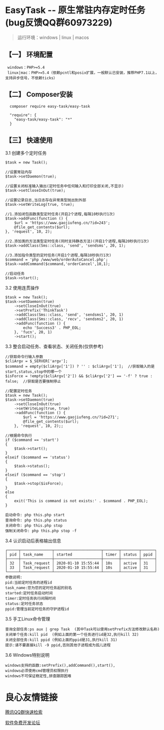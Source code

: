 ﻿ EasyTask -- 原生常驻内存定时任务   (bug反馈QQ群60973229)  
===============

> 运行环境：windows | linux | macos 


##  【一】 环境配置 

 
     windows：PHP>=5.4   
     linux|mac：PHP>=5.4（依赖pcntl和posix扩展，一般默认已安装，推荐PHP7.1以上，支持异步信号，不依赖ticks）   
   

##  【二】 Composer安装 

~~~
  composer require easy-task/easy-task
~~~

~~~
  "require": {
    "easy-task/easy-task": "*"
  }
~~~

##  【三】 快速使用   

 3.1 创建多个定时任务 

~~~
$task = new Task();

//设置常驻内存
$task->setDaemon(true);

//设置关闭标准输入输出(定时任务中任何输入和打印全部关闭,不显示)
$task->setCloseInOut(true);

//设置记录日志,当日志存在异常类型抛出到外部
$task->setWriteLog(true, true);

//1.添加闭包函数类型定时任务(开启2个进程,每隔10秒执行1次)
$task->addFunc(function () {
    $url = 'https://www.gaojiufeng.cn/?id=243';
    @file_get_contents($url);
}, 'request', 10, 2);

//2.添加类的方法类型定时任务(同时支持静态方法)(开启1个进程,每隔20秒执行1次)
$task->addClass(Sms::class, 'send', 'sendsms', 20, 1);

//3.添加指令类型的定时任务(开启1个进程,每隔10秒执行1次)
$command = 'php /www/web/orderAutoCancel.php';
$task->addCommand($command,'orderCancel',10,1);

//启动任务
$task->start();
~~~

 3.2 使用连贯操作 

~~~
$task = new Task();
$task->setDaemon(true)
    ->setCloseInOut(true)
    ->setPrefix('ThinkTask')
    ->addClass(Sms::class, 'send', 'sendsms1', 20, 1)
    ->addClass(Sms::class, 'recv', 'sendsms2', 20, 1)
    ->addFunc(function () {
        echo 'Success3' . PHP_EOL;
    }, 'fucn', 20, 1)
    ->start();
~~~

 3.3 整合启动任务、查看状态、关闭任务(仅供参考) 

~~~
//获取命令行输入参数
$cliArgv = $_SERVER['argv'];
$command = empty($cliArgv['1']) ? '' : $cliArgv['1'];  //获取输入的是start,status,stop中的哪一个
$isForce = !empty($cliArgv['2']) && $cliArgv['2'] == '-f' ? true : false;  //获取是否要强制停止

//配置定时任务
$task = new Task();
$task->setDaemon(true)
    ->setCloseInOut(true)
    ->setWriteLog(true, true)
    ->addFunc(function () {
        $url = 'https://www.gaojiufeng.cn/?id=271';
        @file_get_contents($url);
    }, 'request', 10, 2);;

//根据命令执行
if ($command == 'start')
{
    $task->start();
}
elseif ($command == 'status')
{
    $task->status();
}
elseif ($command == 'stop')
{
    $task->stop($isForce);
}
else
{
    exit('This is command is not exists:' . $command . PHP_EOL);
}

启动命令: php this.php start
查询命令: php this.php status
关闭命令: php this.php stop
强制关闭命令: php this.php stop -f
~~~

 3.4 认识启动后表格输出信息 

~~~
┌─────┬──────────────┬─────────────────────┬───────┬────────┬──────┐
│ pid │ task_name    │ started             │ timer │ status │ ppid │
├─────┼──────────────┼─────────────────────┼───────┼────────┼──────┤
│ 32  │ Task_request │ 2020-01-10 15:55:44 │ 10s   │ active │ 31   │
│ 33  │ Task_request │ 2020-01-10 15:55:44 │ 10s   │ active │ 31   │
└─────┴──────────────┴─────────────────────┴───────┴────────┴──────┘
参数说明:
pid:当前定时任务的进程id
task_name:您为您的定时任务起的别名
started:定时任务启动时间
timer:定时任务执行间隔时间
status:定时任务状态
ppid:管理当前定时任务的守护进程id
~~~

 3.5 手工Linux命令管理 

~~~
查询全部任务:ps aux | grep Task  (其中Task可以使用setPrefix方法修改默认名称)
关闭单个任务:kill pid  (例如上面的第一个任务进行id是32,执行kill 32)
关闭全部任务:kill ppid (例如上面的ppid是31,执行kill 31)
提示:请不要直接kill -9 ppid,否则其他子进程成为孤儿进程
~~~

 3.6 Windows特别说明 

~~~
windows支持的函数:setPrefix(),addCommand(),start(), 
windows必须使用cmd管理员权限执行
windows不可保证稳定性,排查跟踪困难
~~~




 # 良心友情链接

[腾讯QQ群快速检索](http://u.720life.cn/s/8cf73f7c)

[软件免费开发论坛](http://u.720life.cn/s/bbb01dc0)